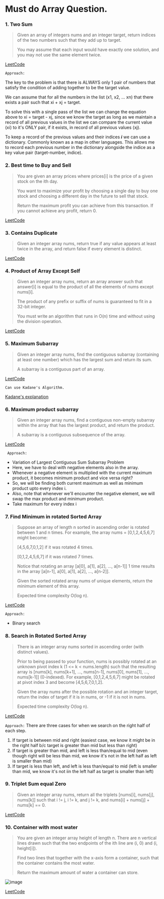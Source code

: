 # Must do Array Question.
### 1. Two Sum
 > Given an array of integers nums and an integer target, return indices of the two numbers such that they add up to target.
 > 
 > You may assume that each input would have exactly one solution, and you may not use the same element twice.

  [LeetCode](https://leetcode.com/problems/two-sum/)

 ```Approach:```

  The key to the problem is that there is ALWAYS only 1 pair of numbers that satisfy the condition of adding together to be the target value.
  
  We can assume that for all the numbers in the list (x1, x2, ... xn) that there exists a pair such that xi + xj = target.
  
  To solve this with a single pass of the list we can change the equation above to xi = target - xj, since we know the target as long as we maintain a record of all previous values in the list we can compare the current value (xi) to it's ONLY pair, if it exists, in record of all previous values (xj).

  To keep a record of the previous values and their indices ***i*** we can use a dictionary. Commonly known as a map in other languages. This allows me to record each previous number in the dictionary alongside the indice as a key value pair (target-number, indice).
  
### 2. Best time to Buy and Sell
  > You are given an array prices where prices\[i] is the price of a given stock on the ith day.
  > 
  > You want to maximize your profit by choosing a single day to buy one stock and choosing a different day in the future to sell that stock.
  > 
  > Return the maximum profit you can achieve from this transaction. If you cannot achieve any profit, return 0.

  [LeetCode](https://leetcode.com/problems/best-time-to-buy-and-sell-stock/)

  <!--```Appraoch:```
  
   We always need to know - What is the maxProfit we can make if we sell the stock on i-th day. So, we have to keep track of maxProfit.
   
   There might be a scenario where if stock bought on i-th day is minimum and we sell it on (i + k)th day. So, we also have to keep track of minPurchase as well. -->
 ### 3. Contains Duplicate
  > Given an integer array nums, return true if any value appears at least twice in the array, and return false if every element is distinct.

  [LeetCode](https://leetcode.com/problems/contains-duplicate/)

 ### 4. Product of Array Except Self
  > Given an integer array nums, return an array answer such that answer[i] is equal to the product of all the elements of nums except nums\[i].
  > 
  > The product of any prefix or suffix of nums is guaranteed to fit in a 32-bit integer.
  > 
  > You must write an algorithm that runs in O(n) time and without using the division operation.

  [LeetCode](https://leetcode.com/problems/product-of-array-except-self/)

 ### 5. Maximum Subarray
  > Given an integer array nums, find the contiguous subarray (containing at least one number) which has the largest sum and return its sum.
  > 
  > A subarray is a contiguous part of an array.

  [LeetCode](https://leetcode.com/problems/maximum-subarray/)
  
  ```Can use Kadane's Algorithm.```
  
  [Kadane's explanation](https://medium.com/@rsinghal757/kadanes-algorithm-dynamic-programming-how-and-why-does-it-work-3fd8849ed73d)

 ### 6. Maximum product subarray
  > Given an integer array nums, find a contiguous non-empty subarray within the array that has the largest product, and return the product.
  > 
  > A subarray is a contiguous subsequence of the array.

  [LeetCode](https://leetcode.com/problems/maximum-product-subarray/)

  ``` Approach:```
  
  - Variation of Largest Contiguous Sum Subarray Problem
  - Here, we have to deal with negative elements also in the array.
  - Whenever a negative element is multiplied with the current maximum product, it becomes minimum product and vice versa right?
  - So, we will be finding both current maximum as well as minimum product upto every index i.
  - Also, note that whenever we'll encounter the negative element, we will swap the max product and minimum product.
  - Take maximum for every index i

 ### 7. Find Minimum in rotated Sorted Array
  > Suppose an array of length n sorted in ascending order is rotated between 1 and n times. For example, the array nums = \[0,1,2,4,5,6,7] might become:
  > 
  > \[4,5,6,7,0,1,2] if it was rotated 4 times.
  > 
  > \[0,1,2,4,5,6,7] if it was rotated 7 times.
  > 
  > Notice that rotating an array \[a\[0], a\[1], a\[2], ..., a\[n-1]] 1 time results in the array \[a\[n-1], a\[0], a\[1], a\[2], ..., a\[n-2]].
  > 
  > Given the sorted rotated array nums of unique elements, return the minimum element of this array.
  > 
  > Expected time complexity O(log n).

 [LeetCode](https://leetcode.com/problems/find-minimum-in-rotated-sorted-array/)

 ```Approach:```
 
  - Binary search

 ### 8. Search in Rotated Sorted Array
  > There is an integer array nums sorted in ascending order (with distinct values).
  > 
  > Prior to being passed to your function, nums is possibly rotated at an unknown pivot index k (1 <= k < nums.length) such that the resulting array is \[nums\[k], nums\[k+1], ..., nums\[n-1], nums\[0], nums\[1], ..., nums\[k-1]] (0-indexed). For example, \[0,1,2,4,5,6,7] might be rotated at pivot index 3 and become \[4,5,6,7,0,1,2].
  > 
  > Given the array nums after the possible rotation and an integer target, return the index of target if it is in nums, or -1 if it is not in nums.
  > 
  > Expected time complexity O(log n).
 
 [LeetCode](https://leetcode.com/problems/search-in-rotated-sorted-array/)
 
 ```Approach:```
 There are three cases for when we search on the right half of each step.
 1. If target is between mid and right (easiest case, we know it might be in the right half b/c target is greater than mid but less than right)
 2. If target is greater than mid, and left is less than/equal to mid (even though right will be less than mid, we know it's not in the left half as left is smaller than mid)
 3. If target is less than left, and left is less than/equal to mid (left is smaller than mid, we know it's not iin the left half as target is smaller than left)

 ### 9. Triplet Sum equal Zero
  > Given an integer array nums, return all the triplets [nums[i], nums[j], nums[k]] such that i != j, i != k, and j != k, and nums[i] + nums[j] + nums[k] == 0.

[LeetCode](https://leetcode.com/problems/3sum/)


 ### 10. Container with most water
  > You are given an integer array height of length n. There are n vertical lines drawn such that the two endpoints of the ith line are (i, 0) and (i, height\[i]).
  > 
  > Find two lines that together with the x-axis form a container, such that the container contains the most water.
  > 
  > Return the maximum amount of water a container can store.

  ![image](https://s3-lc-upload.s3.amazonaws.com/uploads/2018/07/17/question_11.jpg)

  [LeetCode](https://leetcode.com/problems/container-with-most-water/)

  
